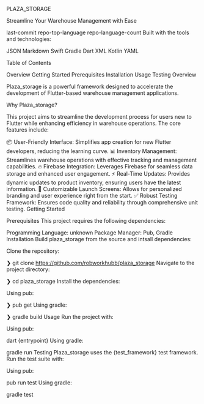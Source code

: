 PLAZA_STORAGE

Streamline Your Warehouse Management with Ease

last-commit repo-top-language repo-language-count
Built with the tools and technologies:

JSON Markdown Swift Gradle Dart XML Kotlin YAML

Table of Contents

Overview
Getting Started
Prerequisites
Installation
Usage
Testing
Overview

Plaza_storage is a powerful framework designed to accelerate the development of Flutter-based warehouse management applications.

Why Plaza_storage?

This project aims to streamline the development process for users new to Flutter while enhancing efficiency in warehouse operations. The core features include:

📦 User-Friendly Interface: Simplifies app creation for new Flutter developers, reducing the learning curve.
📊 Inventory Management: Streamlines warehouse operations with effective tracking and management capabilities.
🔥 Firebase Integration: Leverages Firebase for seamless data storage and enhanced user engagement.
⚡ Real-Time Updates: Provides dynamic updates to product inventory, ensuring users have the latest information.
🎨 Customizable Launch Screens: Allows for personalized branding and user experience right from the start.
✅ Robust Testing Framework: Ensures code quality and reliability through comprehensive unit testing.
Getting Started

Prerequisites
This project requires the following dependencies:

Programming Language: unknown
Package Manager: Pub, Gradle
Installation
Build plaza_storage from the source and intsall dependencies:

Clone the repository:

❯ git clone https://github.com/robworkhubb/plaza_storage
Navigate to the project directory:

❯ cd plaza_storage
Install the dependencies:

Using pub:

❯ pub get
Using gradle:

❯ gradle build
Usage
Run the project with:

Using pub:

dart {entrypoint}
Using gradle:

gradle run
Testing
Plaza_storage uses the {test_framework} test framework. Run the test suite with:

Using pub:

pub run test
Using gradle:

gradle test
